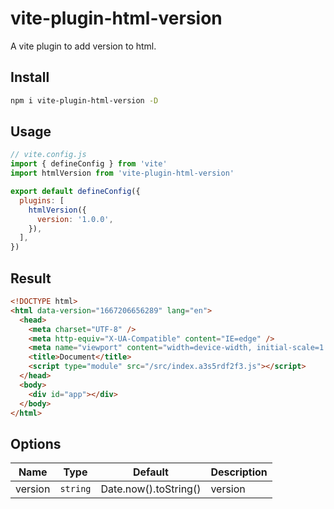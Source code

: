 # vite-plugin-html-version

A vite plugin to add version to html.

## Install

```bash
npm i vite-plugin-html-version -D
```

## Usage

```js
// vite.config.js
import { defineConfig } from 'vite'
import htmlVersion from 'vite-plugin-html-version'

export default defineConfig({
  plugins: [
    htmlVersion({
      version: '1.0.0',
    }),
  ],
})
```

## Result
  
```html
<!DOCTYPE html>
<html data-version="1667206656289" lang="en">
  <head>
    <meta charset="UTF-8" />
    <meta http-equiv="X-UA-Compatible" content="IE=edge" />
    <meta name="viewport" content="width=device-width, initial-scale=1.0" />
    <title>Document</title>
    <script type="module" src="/src/index.a3s5rdf2f3.js"></script>
  </head>
  <body>
    <div id="app"></div>
  </body>
</html>
```

## Options

| Name     | Type     | Default             | Description                    |
| -------- | -------- | ------------------- | ------------------------------ |
| version  | `string` |Date.now().toString()| version                        |
